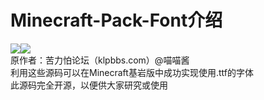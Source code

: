 # Minecraft-Pack-Font介绍
![](https://img.shields.io/badge/版本(Releases)-V1.0.0-skyblue.svg)![](https://img.shields.io/badge/原作者-苦力怕论坛@喵喵酱-green.svg)<br>
原作者：苦力怕论坛（klpbbs.com）@喵喵酱<br>
利用这些源码可以在Minecraft基岩版中成功实现使用.ttf的字体<br>
此源码完全开源，以便供大家研究或使用<br>
